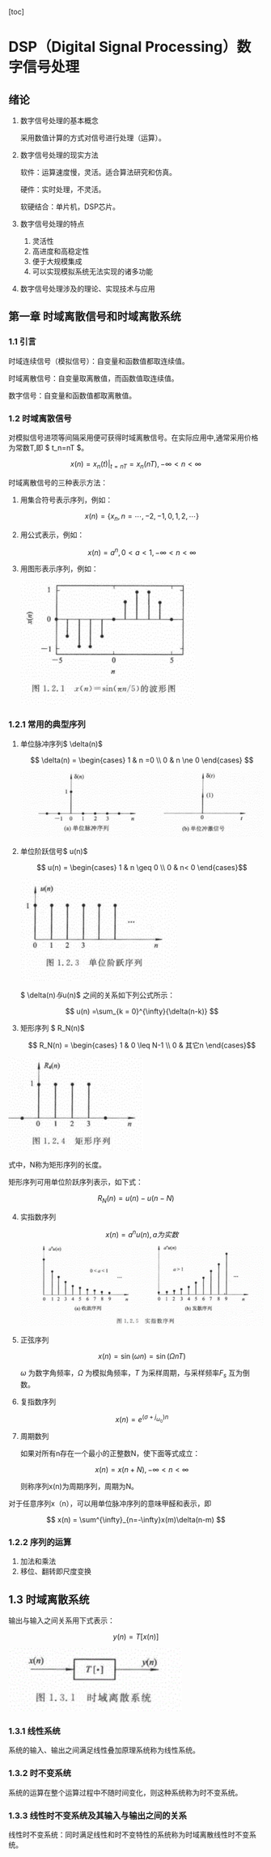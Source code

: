 [toc]

# DSP（Digital Signal Processing）数字信号处理

## 绪论

1. 数字信号处理的基本概念

    采用数值计算的方式对信号进行处理（运算）。

2. 数字信号处理的现实方法

    软件：运算速度慢，灵活。适合算法研究和仿真。

    硬件：实时处理，不灵活。

    软硬结合：单片机，DSP芯片。

3. 数字信号处理的特点

    1. 灵活性
    2. 高进度和高稳定性
    3. 便于大规模集成
    4. 可以实现模拟系统无法实现的诸多功能

4. 数字信号处理涉及的理论、实现技术与应用

## 第一章 时域离散信号和时域离散系统

### 1.1 引言

时域连续信号（模拟信号）：自变量和函数值都取连续值。

时域离散信号：自变量取离散值，而函数值取连续值。

数字信号：自变量和函数值都取离散值。

### 1.2 时域离散信号

对模拟信号进项等间隔采用便可获得时域离散信号。在实际应用中,通常采用价格为常数T,即 $ t_n=nT $。

$$ x(n) = x_n(t) | _{t = nT} = x_n(nT), {-\infty}<n<{\infty} $$

时域离散信号的三种表示方法：

1. 用集合符号表示序列，例如：

    $$ x(n)= \{x_n,n=\cdots,-2,-1,0,1,2,\cdots\} $$

2. 用公式表示，例如：

    $$ x(n)=a^n, 0<a<1,-\infty<n<\infty $$

3. 用图形表示序列，例如：

    ![$x=sin(x\pi/5)$](.\DSP-images\pic_1.jpg)

    

### 1.2.1 常用的典型序列

1.  单位脉冲序列$ \delta(n)$

    $$ \delta(n) = \begin{cases} 1 & n =0 \\ 0 & n \ne 0 \end{cases} $$

    ![$ \delta(n) $](.\DSP-images\pic_2.jpg)

2.  单位阶跃信号$ u(n)$

    $$ u(n) = \begin{cases} 1 & n \geq 0 \\ 0 & n< 0 \end{cases}$$

    ![$ u(n) $](.\DSP-images\pic_3.jpg)

    $ \delta(n)$与$u(n)$ 之间的关系如下列公式所示：

    $$ u(n) =\sum_{k = 0}^{\infty}{\delta(n-k)} $$

3.  矩形序列 $ R_N(n)$

    $$ R_N(n) = \begin{cases} 1 & 0 \leq N-1 \\ 0 & 其它n \end{cases}$$

![$ R_N(n)$](.\DSP-images\pic_4.jpg)

式中，N称为矩形序列的长度。

矩形序列可用单位阶跃序列表示，如下式：

$$ R_N(n) = u(n) - u(n-N) $$

4.  实指数序列

    $$x(n) = a^nu(n), a 为实数$$

    ![$x(n) =a^nu(n)$](.\DSP-images\pic_5.jpg)

5.  正弦序列

    $$ x(n)= \sin(\omega n) = \sin(\Omega nT)$$

    $\omega$ 为数字角频率，$\Omega$ 为模拟角频率，$T$ 为采样周期，与采样频率$F_s$ 互为倒数。

6.  复指数序列

    $$x(n)=e^{({ \sigma+j_{\omega_0}})n}$$

7.  周期数列

    如果对所有n存在一个最小的正整数N，使下面等式成立：

    $$x(n) = x(n+N), -\infty <n< \infty$$

    则称序列x(n)为周期序列，周期为N。

对于任意序列x（n），可以用单位脉冲序列的意味甲醛和表示，即

$$ x(n) = \sum^{\infty}_{n=-\infty}x(m)\delta(n-m) $$

### 1.2.2 序列的运算

1.  加法和乘法
2.  移位、翻转即尺度变换

## 1.3 时域离散系统

输出与输入之间关系用下式表示：

$$ y(n) = T[x(n)] $$

![y(n)](.\DSP-images\pic_6.jpg)

### 1.3.1 线性系统

系统的输入、输出之间满足线性叠加原理系统称为线性系统。

### 1.3.2 时不变系统

系统的运算在整个运算过程中不随时间变化，则这种系统称为时不变系统。

### 1.3.3 线性时不变系统及其输入与输出之间的关系

线性时不变系统：同时满足线性和时不变特性的系统称为时域离散线性时不变系统。